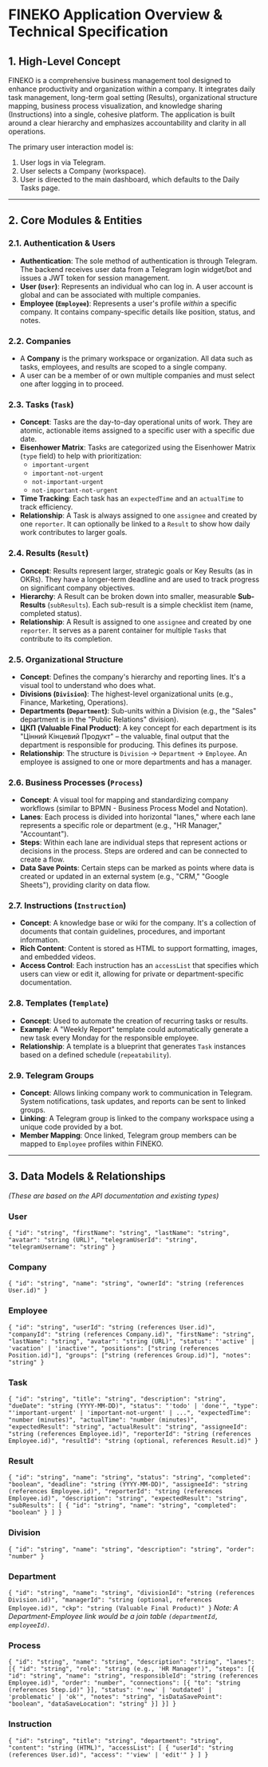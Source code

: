 # FINEKO Application Overview & Technical Specification

## 1. High-Level Concept

FINEKO is a comprehensive business management tool designed to enhance productivity and organization within a company. It integrates daily task management, long-term goal setting (Results), organizational structure mapping, business process visualization, and knowledge sharing (Instructions) into a single, cohesive platform. The application is built around a clear hierarchy and emphasizes accountability and clarity in all operations.

The primary user interaction model is:
1.  User logs in via Telegram.
2.  User selects a Company (workspace).
3.  User is directed to the main dashboard, which defaults to the Daily Tasks page.

---

## 2. Core Modules & Entities

### 2.1. Authentication & Users

-   **Authentication**: The sole method of authentication is through Telegram. The backend receives user data from a Telegram login widget/bot and issues a JWT token for session management.
-   **User (`User`)**: Represents an individual who can log in. A user account is global and can be associated with multiple companies.
-   **Employee (`Employee`)**: Represents a user's profile *within* a specific company. It contains company-specific details like position, status, and notes.

### 2.2. Companies

-   A **Company** is the primary workspace or organization. All data such as tasks, employees, and results are scoped to a single company.
-   A user can be a member of or own multiple companies and must select one after logging in to proceed.

### 2.3. Tasks (`Task`)

-   **Concept**: Tasks are the day-to-day operational units of work. They are atomic, actionable items assigned to a specific user with a specific due date.
-   **Eisenhower Matrix**: Tasks are categorized using the Eisenhower Matrix (`type` field) to help with prioritization:
    -   `important-urgent`
    -   `important-not-urgent`
    -   `not-important-urgent`
    -   `not-important-not-urgent`
-   **Time Tracking**: Each task has an `expectedTime` and an `actualTime` to track efficiency.
-   **Relationship**: A Task is always assigned to one `assignee` and created by one `reporter`. It can optionally be linked to a `Result` to show how daily work contributes to larger goals.

### 2.4. Results (`Result`)

-   **Concept**: Results represent larger, strategic goals or Key Results (as in OKRs). They have a longer-term deadline and are used to track progress on significant company objectives.
-   **Hierarchy**: A Result can be broken down into smaller, measurable **Sub-Results** (`subResults`). Each sub-result is a simple checklist item (name, completed status).
-   **Relationship**: A Result is assigned to one `assignee` and created by one `reporter`. It serves as a parent container for multiple `Tasks` that contribute to its completion.

### 2.5. Organizational Structure

-   **Concept**: Defines the company's hierarchy and reporting lines. It's a visual tool to understand who does what.
-   **Divisions (`Division`)**: The highest-level organizational units (e.g., Finance, Marketing, Operations).
-   **Departments (`Department`)**: Sub-units within a Division (e.g., the "Sales" department is in the "Public Relations" division).
-   **ЦКП (Valuable Final Product)**: A key concept for each department is its "Цінний Кінцевий Продукт" – the valuable, final output that the department is responsible for producing. This defines its purpose.
-   **Relationship**: The structure is `Division` -> `Department` -> `Employee`. An employee is assigned to one or more departments and has a manager.

### 2.6. Business Processes (`Process`)

-   **Concept**: A visual tool for mapping and standardizing company workflows (similar to BPMN - Business Process Model and Notation).
-   **Lanes**: Each process is divided into horizontal "lanes," where each lane represents a specific role or department (e.g., "HR Manager," "Accountant").
-   **Steps**: Within each lane are individual steps that represent actions or decisions in the process. Steps are ordered and can be connected to create a flow.
-   **Data Save Points**: Certain steps can be marked as points where data is created or updated in an external system (e.g., "CRM," "Google Sheets"), providing clarity on data flow.

### 2.7. Instructions (`Instruction`)

-   **Concept**: A knowledge base or wiki for the company. It's a collection of documents that contain guidelines, procedures, and important information.
-   **Rich Content**: Content is stored as HTML to support formatting, images, and embedded videos.
-   **Access Control**: Each instruction has an `accessList` that specifies which users can view or edit it, allowing for private or department-specific documentation.

### 2.8. Templates (`Template`)

-   **Concept**: Used to automate the creation of recurring tasks or results.
-   **Example**: A "Weekly Report" template could automatically generate a new task every Monday for the responsible employee.
-   **Relationship**: A template is a blueprint that generates `Task` instances based on a defined schedule (`repeatability`).

### 2.9. Telegram Groups

-   **Concept**: Allows linking company work to communication in Telegram. System notifications, task updates, and reports can be sent to linked groups.
-   **Linking**: A Telegram group is linked to the company workspace using a unique code provided by a bot.
-   **Member Mapping**: Once linked, Telegram group members can be mapped to `Employee` profiles within FINEKO.

---

## 3. Data Models & Relationships

*(These are based on the API documentation and existing types)*

### User
`
{
  "id": "string",
  "firstName": "string",
  "lastName": "string",
  "avatar": "string (URL)",
  "telegramUserId": "string",
  "telegramUsername": "string"
}
`

### Company
`
{
  "id": "string",
  "name": "string",
  "ownerId": "string (references User.id)"
}
`

### Employee
`
{
  "id": "string",
  "userId": "string (references User.id)",
  "companyId": "string (references Company.id)",
  "firstName": "string",
  "lastName": "string",
  "avatar": "string (URL)",
  "status": "'active' | 'vacation' | 'inactive'",
  "positions": ["string (references Position.id)"],
  "groups": ["string (references Group.id)"],
  "notes": "string"
}
`

### Task
`
{
  "id": "string",
  "title": "string",
  "description": "string",
  "dueDate": "string (YYYY-MM-DD)",
  "status": "'todo' | 'done'",
  "type": "'important-urgent' | 'important-not-urgent' | ...",
  "expectedTime": "number (minutes)",
  "actualTime": "number (minutes)",
  "expectedResult": "string",
  "actualResult": "string",
  "assigneeId": "string (references Employee.id)",
  "reporterId": "string (references Employee.id)",
  "resultId": "string (optional, references Result.id)"
}
`

### Result
`
{
  "id": "string",
  "name": "string",
  "status": "string",
  "completed": "boolean",
  "deadline": "string (YYYY-MM-DD)",
  "assigneeId": "string (references Employee.id)",
  "reporterId": "string (references Employee.id)",
  "description": "string",
  "expectedResult": "string",
  "subResults": [
    {
      "id": "string",
      "name": "string",
      "completed": "boolean"
    }
  ]
}
`

### Division
`
{
  "id": "string",
  "name": "string",
  "description": "string",
  "order": "number"
}
`

### Department
`
{
  "id": "string",
  "name": "string",
  "divisionId": "string (references Division.id)",
  "managerId": "string (optional, references Employee.id)",
  "ckp": "string (Valuable Final Product)"
}
`
*Note: A Department-Employee link would be a join table `(departmentId, employeeId)`.*

### Process
`
{
    "id": "string",
    "name": "string",
    "description": "string",
    "lanes": [{
        "id": "string",
        "role": "string (e.g., 'HR Manager')",
        "steps": [{
            "id": "string",
            "name": "string",
            "responsibleId": "string (references Employee.id)",
            "order": "number",
            "connections": [{ "to": "string (references Step.id)" }],
            "status": "'new' | 'outdated' | 'problematic' | 'ok'",
            "notes": "string",
            "isDataSavePoint": "boolean",
            "dataSaveLocation": "string"
        }]
    }]
}
`

### Instruction
`
{
  "id": "string",
  "title": "string",
  "department": "string",
  "content": "string (HTML)",
  "accessList": [
    {
      "userId": "string (references User.id)",
      "access": "'view' | 'edit'"
    }
  ]
}
`